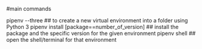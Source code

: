 #main commands

pipenv --three ## to create a new virtual environment into a folder using Python 3
pipenv install [package==number_of_version] ## install the package and the specific version for the given environment
pipenv shell ## open the shell/terminal for that environment